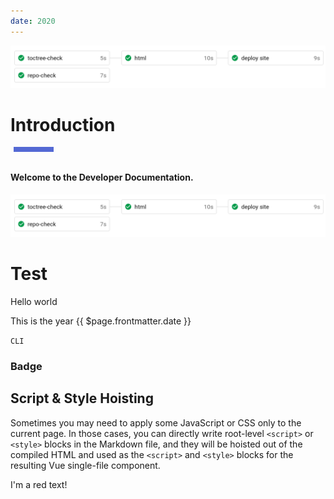 ```yaml
---
date: 2020
---
```


<div>

<div class="introductoryImage">

<img src="./assets/cci-base.png">

</div>

<h1>Introduction</h1>

<div style="width: 4rem; height: .5rem; margin: .1rem 0rem 2rem .3rem; background-color: #5469d4;"></div>

<h4>Welcome to the Developer Documentation.</h4>

<div class="mobileIntroductoryImage">

<img src="./assets/cci-base.png">

</div>

</div>


# Test

Hello world

<TestThis />

<Test2 msg="Hello World" date="2222" />



<Target msg=".foo" date="June 2020"></Target>

This is the year {{ $page.frontmatter.date }}

`CLI`


### Badge <Badge text="beta" type="warning"/> <Badge text="default theme"/>

<collapse-text hidden title="foo">

...

</collapse-text>

## Script & Style Hoisting

Sometimes you may need to apply some JavaScript or CSS only to the current page. In those cases, you can directly write root-level `<script>` or `<style>` blocks in the Markdown file, and they will be hoisted out of the compiled HTML and used as the `<script>` and `<style>` blocks for the resulting Vue single-file component.

<p class="demo" :class="$style.example"></p>

<style module>
.example {
  color: #41b883;
}
</style>

<script>
export default {
  props: ['slot-key'],
  mounted () {
    document.querySelector(`.${this.$style.example}`)
      .textContent = 'This is rendered by inline script and styled by inline CSS'
  }
}
</script>

<div class="rounded shadow-lg w-1/2 m-10 p-5 bg-green">
    <p class="text-red text-lg text-center font-sans">I'm a red text!</p>
</div>

